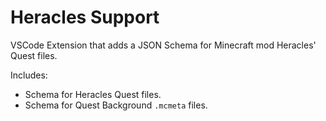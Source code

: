 # Heracles Support

VSCode Extension that adds a JSON Schema for Minecraft mod Heracles' Quest files.

Includes:
* Schema for Heracles Quest files.
* Schema for Quest Background `.mcmeta` files.